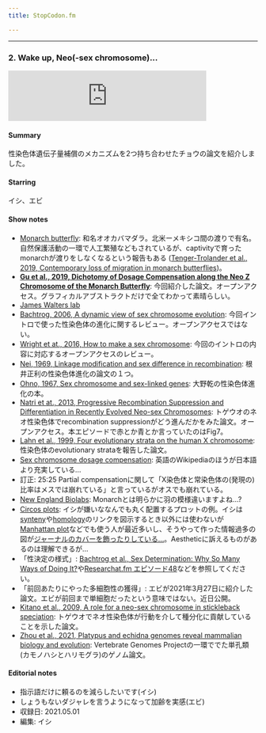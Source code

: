 ```yaml
---
title: StopCodon.fm

---
```

-------
### 2. Wake up, Neo(-sex chromosome)...
<iframe src="https://anchor.fm/stopcodon/embed/episodes/2--Wake-up--Neo-sex-chromosome-e13un3q" height="102px" width="400px" frameborder="0" scrolling="no"></iframe>

#### Summary
性染色体遺伝子量補償のメカニズムを2つ持ち合わせたチョウの論文を紹介しました。

#### Starring

イシ、エビ

####  Show notes
- [Monarch butterfly](https://ja.wikipedia.org/wiki/%E3%82%AA%E3%82%AA%E3%82%AB%E3%83%90%E3%83%9E%E3%83%80%E3%83%A9): 和名オオカバマダラ。北米ーメキシコ間の渡りで有名。自然保護活動の一環で人工繁殖などもされているが、captivityで育ったmonarchが渡りをしなくなるという報告もある ([Tenger-Trolander et al., 2019, Contemporary loss of migration in monarch butterflies](https://www.pnas.org/content/116/29/14671))。
- [**Gu et al., 2019, Dichotomy of Dosage Compensation along the Neo Z Chromosome of the Monarch Butterfly**](https://doi.org/10.1016/j.cub.2019.09.056): 今回紹介した論文。オープンアクセス。グラフィカルアブストラクトだけで全てわかって素晴らしい。
- [James Walters lab](https://www.walterslab.org/)
- [Bachtrog, 2006, A dynamic view of sex chromosome evolution](https://www.sciencedirect.com/science/article/abs/pii/S0959437X06002061?via%3Dihub): 今回イントロで使った性染色体の進化に関するレビュー。オープンアクセスではない。
- [Wright et at., 2016, How to make a sex chromosome](https://www.nature.com/articles/ncomms12087): 今回のイントロの内容に対応するオープンアクセスのレビュー。
- [Nei, 1969, Linkage modification and sex difference in recombination](https://academic.oup.com/genetics/article/63/3/681/5989432): 根井正利の性染色体進化の論文の１つ。
- [Ohno, 1967, Sex chromosome and sex-linked genes](https://www.springer.com/gp/book/9783642881800): 大野乾の性染色体進化の本。
- [Natri et at., 2013, Progressive Recombination Suppression and Differentiation in Recently Evolved Neo-sex Chromosomes](https://academic.oup.com/mbe/article/30/5/1131/998929): トゲウオのネオ性染色体でrecombination suppressionがどう進んだかをみた論文。オープンアクセス。本エピソードで赤とか青とか言っていたのはFig7。
- [Lahn et al., 1999, Four evolutionary strata on the human X chromosome](https://science.sciencemag.org/content/286/5441/964): 性染色体のevolutionary strataを報告した論文。
- [Sex chromosome dosage compensation](https://en.wikipedia.org/wiki/Sex-chromosome_dosage_compensation): 英語のWikipediaのほうが日本語より充実している…
- 訂正: 25:25 Partial compensationに関して「X染色体と常染色体の(発現の)比率はメスでは崩れている」と言っているがオスでも崩れている。
- [New England Biolabs](https://www.neb.com/): Monarchとは明らかに羽の模様違いますよね…?
- [Circos plots](http://circos.ca/): イシが嫌いななんでも丸く配置するプロットの例。イシは[synteny](https://en.wikipedia.org/wiki/Synteny)や[homology](https://en.wikipedia.org/wiki/Sequence_homology)のリンクを図示するとき以外には使わないが[Manhattan plot](https://en.wikipedia.org/wiki/Manhattan_plot)などでも使う人が最近多いし、そうやって作った情報過多の図が[ジャーナルのカバーを飾ったりしている…](http://circos.ca/news/cover)。Aestheticに訴えるものがあるのは理解できるが…
- 「性決定の様式」: [Bachtrog et al., Sex Determination: Why So Many Ways of Doing It?](https://journals.plos.org/plosbiology/article?id=10.1371/journal.pbio.1001899)や[Researchat.fm エピソード48](https://researchat.fm/episode/48)などを参照してください。
- 「前回あたりにやった多細胞性の獲得」: エビが2021年3月27日に紹介した論文。エビが前回まで単細胞だったという意味ではない。近日公開。
- [Kitano et al., 2009, A role for a neo-sex chromosome in stickleback speciation](https://www.nature.com/articles/nature08441): トゲウオでネオ性染色体が行動を介して種分化に貢献していることを示した論文。
- [Zhou et al., 2021, Platypus and echidna genomes reveal mammalian biology and evolution](https://www.nature.com/articles/s41586-020-03039-0): Vertebrate Genomes Projectの一環ででた単孔類(カモノハシとハリモグラ)のゲノム論文。
  
#### Editorial notes
- 指示語だけに頼るのを減らしたいです(イシ)
- しょうもないダジャレを言うようになって加齢を実感(エビ)
- 収録日: 2021.05.01
- 編集: イシ

